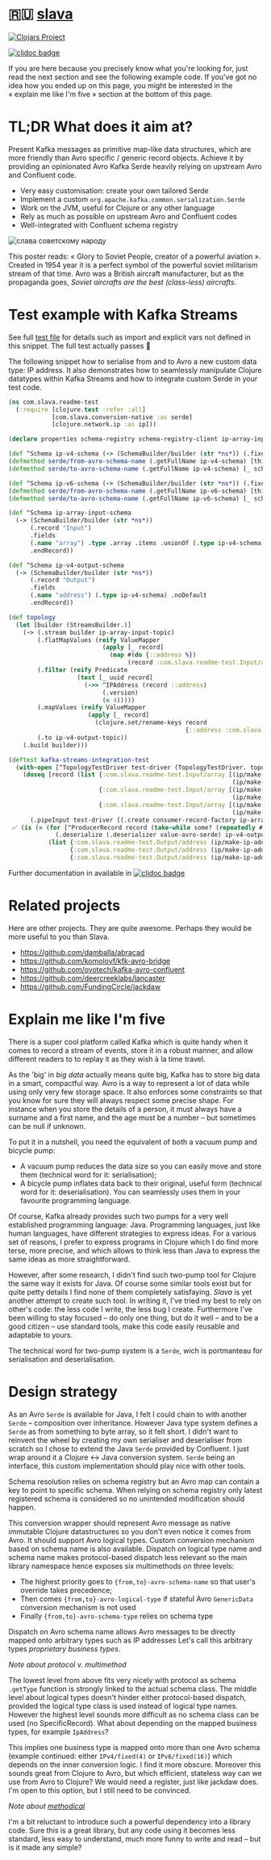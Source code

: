 # 🇷🇺 [slava](https://clojars.org/slava)

[![Clojars Project](https://img.shields.io/clojars/v/com.slava.svg)](https://clojars.org/com.slava)

[![cljdoc badge](https://cljdoc.org/badge/com.slava/com.slava)](https://cljdoc.org/d/com.slava/com.slava)

If you are here because you precisely know what you're looking for,
just read the next section and see the following example code. If
you've got no idea how you ended up on this page, you might be
interested in the « explain me like I'm five » section at the bottom
of this page.

# TL;DR What does it aim at?

Present Kafka messages as primitive map-like data structures, which
are more friendly than Avro specific / generic record objects. Achieve
it by providing an opinionated Avro Kafka Serde heavily relying on
upstream Avro and Confluent code.

- Very easy customisation: create your own tailored Serde
- Implement a custom `org.apache.kafka.common.serialization.Serde`
- Work on the JVM, useful for Clojure or any other language
- Rely as much as possible on upstream Avro and Confluent codes
- Well-integrated with Confluent schema registry

![слава советскому народу](resources/слава-советскому-народу.jpg)

This poster reads: « Glory to Soviet People, creator of a powerful
aviation ». Created in 1954 year it is a perfect symbol of the
powerful soviet militarism stream of that time. Avro was a British
aircraft manufacturer, but as the propaganda goes, _Soviet aircrafts
are the best (class-less) aircrafts_.

# Test example with Kafka Streams

See full [test
file](https://github.com/piotr-yuxuan/slava/blob/master/src/test/clojure/com/slava/readme_test.clj)
for details such as import and explicit vars not defined in this
snippet. The full test actually passes 🤗

The following snippet how to serialise from and to Avro a new custom
data type: IP address. It also demonstrates how to seamlessly
manipulate Clojure datatypes within Kafka Streams and how to integrate
custom Serde in your test code.

``` clojure
(ns com.slava.readme-test
  (:require [clojure.test :refer :all]
            [com.slava.conversion-native :as serde]
            [clojure.network.ip :as ip]))

(declare properties schema-registry schema-registry-client ip-array-input-topic ip-v4-output-topic)

(def ^Schema ip-v4-schema (-> (SchemaBuilder/builder (str *ns*)) (.fixed "IPv4") (.size 4)))
(defmethod serde/from-avro-schema-name (.getFullName ip-v4-schema) [this schema ^GenericData$Fixed data] …)
(defmethod serde/to-avro-schema-name (.getFullName ip-v4-schema) [_ schema ^IPAddress ip-adress] …)

(def ^Schema ip-v6-schema (-> (SchemaBuilder/builder (str *ns*)) (.fixed "IPv6") (.size 16)))
(defmethod serde/from-avro-schema-name (.getFullName ip-v6-schema) [this schema ^GenericData$Fixed data] …)
(defmethod serde/to-avro-schema-name (.getFullName ip-v6-schema) [_ schema ^IPAddress ip-adress] …)

(def ^Schema ip-array-input-schema
  (-> (SchemaBuilder/builder (str *ns*))
      (.record "Input")
      .fields
      (.name "array") .type .array .items .unionOf (.type ip-v4-schema) .and (.type ip-v6-schema) .endUnion .noDefault
      .endRecord))

(def ^Schema ip-v4-output-schema
  (-> (SchemaBuilder/builder (str *ns*))
      (.record "Output")
      .fields
      (.name "address") (.type ip-v4-schema) .noDefault
      .endRecord))

(def topology
  (let [builder (StreamsBuilder.)]
    (-> (.stream builder ip-array-input-topic)
        (.flatMapValues (reify ValueMapper
                          (apply [_ record]
                            (map #(do {::address %})
                                 (record :com.slava.readme-test.Input/array)))))
        (.filter (reify Predicate
                   (test [_ uuid record]
                     (->> ^IPAddress (record ::address)
                          (.version)
                          (= 4)))))
        (.mapValues (reify ValueMapper
                      (apply [_ record]
                        (clojure.set/rename-keys record
                                                 {::address :com.slava.readme-test.Output/address}))))
        (.to ip-v4-output-topic))
    (.build builder)))

(deftest kafka-streams-integration-test
  (with-open [^TopologyTestDriver test-driver (TopologyTestDriver. topology properties)]
    (doseq [record (list {:com.slava.readme-test.Input/array [(ip/make-ip-address "192.168.1.1")
                                                              (ip/make-ip-address "1::1")]}
                         {:com.slava.readme-test.Input/array [(ip/make-ip-address "1::2")
                                                              (ip/make-ip-address "1::3")]}
                         {:com.slava.readme-test.Input/array [(ip/make-ip-address "192.168.1.2")
                                                              (ip/make-ip-address "192.168.1.3")]})]
      (.pipeInput test-driver [(.create consumer-record-factory ip-array-input-topic (UUID/randomUUID) record)]))
 ✅ (is (= (for [^ProducerRecord record (take-while some? (repeatedly #(.readOutput test-driver ip-v4-output-topic)))]
             (.deserialize (.deserializer value-avro-serde) ip-v4-output-topic (.value ^ProducerRecord record)))
           (list {:com.slava.readme-test.Output/address (ip/make-ip-address "192.168.1.1")}
                 {:com.slava.readme-test.Output/address (ip/make-ip-address "192.168.1.2")}
                 {:com.slava.readme-test.Output/address (ip/make-ip-address "192.168.1.3")})))))


```

Further documentation in available in [![cljdoc badge](https://cljdoc.org/badge/com.slava/com.slava)](https://cljdoc.org/d/com.slava/com.slava)

# Related projects

Here are other projects. They are quite awesome. Perhaps they would be
more useful to you than Slava.

- https://github.com/damballa/abracad
- https://github.com/komolovf/kfk-avro-bridge
- https://github.com/ovotech/kafka-avro-confluent
- https://github.com/deercreeklabs/lancaster
- https://github.com/FundingCircle/jackdaw

# Explain me like I'm five

There is a super cool platform called Kafka which is quite handy when
it comes to record a stream of events, store it in a robust manner,
and allow different readers to to replay it as they wish à la time
travel.

As the 'big' in _big data_ actually means quite big, Kafka has to
store big data in a smart, compactful way. Avro is a way to represent
a lot of data while using only very few storage space. It also
enforces some constraints so that you know for sure they will always
respect some precise shape. For instance when you store the details of
a person, it must always have a surname and a first name, and the age
must be a number – but sometimes can be null if unknown.

To put it in a nutshell, you need the equivalent of both a vacuum pump
and bicycle pump:

- A vacuum pump reduces the data size so you can easily move and store
  them (technical word for it: serialisation);
- A bicycle pump inflates data back to their original, useful form
  (technical word for it: deserialisation). You can seamlessly uses
  them in your favourite programming language.

Of course, Kafka already provides such two pumps for a very well
established programming language: Java. Programming languages, just
like human languages, have different strategies to express ideas. For
a various set of reasons, I prefer to express programs in Clojure
which I do find more terse, more precise, and which allows to think
less than Java to express the same ideas as more straightforward.

However, after some research, I didn't find such two-pump tool for
Clojure the same way it exists for Java. Of course some similar tools
exist but for quite petty details I find none of them completely
satisfaying. _Slava_ is yet another attempt to create such tool. In
writing it, I've tried my best to rely on other's code: the less code
I write, the less bug I create. Furthermore I've been willing to stay
focused – do only one thing, but do it well – and to be a good citizen
– use standard tools, make this code easily reusable and adaptable to
yours.

The technical word for two-pump system is a `Serde`, wich is portmanteau
for serialisation and deserialisation.

# Design strategy

As an Avro `Serde` is available for Java, I felt I could chain to with
another `Serde` – composition over inheritance. However Java type
system defines a `Serde` as from something to byte array, so it felt
short. I didn't want to reinvent the wheel by creating my own
serialiser and deserialiser from scratch so I chose to extend the Java
`Serde` provided by Confluent. I just wrap around it a Clojure
<-> Java conversion system. `Serde` being an interface, this custom
implementation should play nice with other tools.

Schema resolution relies on schema registry but an Avro map can
contain a key to point to specific schema. When relying on schema
registry only latest registered schema is considered so no unintended
modification should happen.

This conversion wrapper should represent Avro message as native
immutable Clojure datastructures so you don't even notice it comes
from Avro. It should support Avro logical types. Custom conversion
mechanism based on schema name is also available. Dispatch on logical
type name and schema name makes protocol-based dispatch less relevant
so the main library namespace hence exposes six multimethods on three
levels:

- The highest priority goes to `{from,to}-avro-schema-name` so that
  user's override takes precedence;
- Then comes `{from,to}-avro-logical-type` if stateful Avro
  `GenericData` conversion mechanism is not used
- Finally `{from,to}-avro-schema-type` relies on schema type

Dispatch on Avro schema name allows Avro messages to be directly
mapped onto arbitrary types such as IP addresses Let's call this
arbitrary types _proprietary business types_.

*Note about protocol v. multimethod*

The lowest level from above fits very nicely with protocol as schema
`.getType` function is strongly linked to the actual schema class. The
middle level about logical types doesn't hinder either protocol-based
dispatch, provided the logical type class is used instead of logical
type names. However the highest level sounds more difficult as no
schema class can be used (no SpecificRecord). What about depending on
the mapped business types, for example `IpAddress`?

This implies one business type is mapped onto more than one Avro
schema (example continued: either `IPv4/fixed(4)` or `IPv6/fixed(16)`)
which depends on the inner conversion logic. I find it more
obscure. Moreover this sounds great from Clojure to Avro, but which
efficient, stateless way can we use from Avro to Clojure? We would
need a register, just like jackdaw does. I'm open to this option, but
I still need to be convinced.

*Note about [methodical](https://github.com/camsaul/methodical)*

I'm a bit reluctant to introduce such a powerful dependency into a
library code. Sure this is a great library, but any code using it
becomes less standard, less easy to understand, much more funny to
write and read – but is it made any simple?














